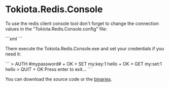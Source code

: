 <h1 id="console">Tokiota.Redis.Console</h1>
<p>To use the redis client console tool don't forget to change the connection values in the "Tokiota.Redis.Console.config" file:</p>
```xml
  <appSettings>
    <add key="Host" value="tokiota.redis.cache.windows.net" />
    <add key="Port" value="6380" />
    <add key="UseSsl" value="true" />
  </appSettings>
```
<p>Them execute the Tokiota.Redis.Console.exe and set your credentials if you need it:</p>
```
> AUTH #mypassword#
+ OK
> SET my:key:1 hello
+ OK
> GET my:set:1
hello
> QUIT
+ OK
Press enter to exit...
```
<p>You can download the source code or the <a href="https://github.com/fernandoescolar/Tokiota.Redis/blob/master/Tokiota.Redis.Console%20binaries.zip">binaries</a>.</p>
